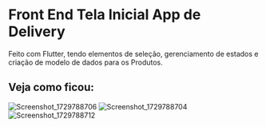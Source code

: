 # Front End Tela Inicial App de Delivery

Feito com Flutter, tendo elementos de seleção, gerenciamento de estados e criação de modelo de dados para os Produtos.

## Veja como ficou:

![Screenshot_1729788706](https://github.com/user-attachments/assets/855f2be0-c17a-4757-8dd2-bddcebbea19a)
![Screenshot_1729788704](https://github.com/user-attachments/assets/9a793acf-bab9-4a14-98ce-951004364b2a)
![Screenshot_1729788712](https://github.com/user-attachments/assets/9f726544-66ba-4edf-abdd-43d84fec87b2)
